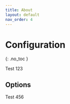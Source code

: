 ```yaml
---
title: About
layout: default
nav_order: 4
---
```


# Configuration
{: .no_toc }

Test 123

## Options

Test 456